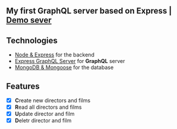 ##  My first GraphQL server based on Express | [Demo sever](https://first-graphql-movies-direcors.herokuapp.com/graphql)

## Technologies

- [Node & Express](http://expressjs.com/) for the backend
- [Express GraphQL Server](https://graphql.org/graphql-js/running-an-express-graphql-server/) for **GraphQL** server
- [MongoDB & Mongoose](https://mongoosejs.com/) for the database

## Features

- [x] **C**reate new directors and films
- [x] **R**ead all directors and films
- [x] **U**pdate director and film
- [x] **D**eletr director and film
